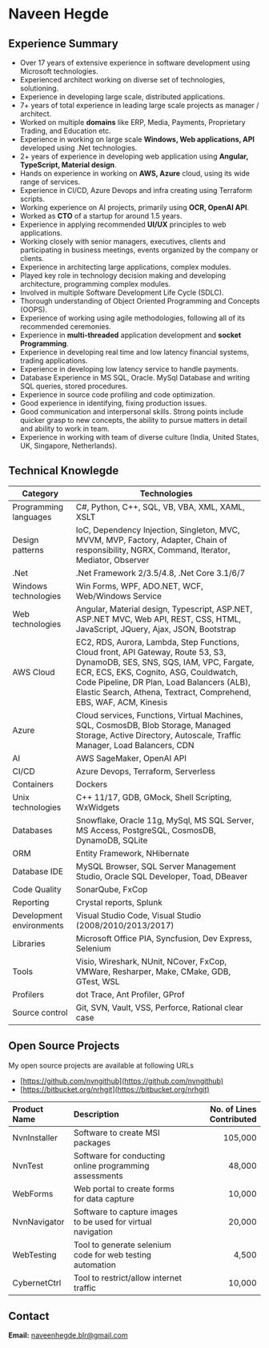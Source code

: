 # Naveen Hegde

## Experience Summary

* Over 17 years of extensive experience in software development using Microsoft technologies.
* Experienced architect working on diverse set of technologies, solutioning.
* Experience in developing large scale, distributed applications.
* 7+ years of total experience in leading large scale projects as manager / architect.
* Worked on multiple **domains** like ERP, Media, Payments, Proprietary Trading, and Education etc.
* Experience in working on large scale **Windows, Web applications, API** developed using .Net technologies.
* 2+ years of experience in developing web application using **Angular, TypeScript, Material design**.
* Hands on experience in working on **AWS, Azure** cloud, using its wide range of services.
* Experience in CI/CD, Azure Devops and infra creating using Terraform scripts.
* Working experience on AI projects, primarily using **OCR, OpenAI API**.
* Worked as **CTO** of a startup for around 1.5 years.
* Experience in applying recommended **UI/UX** principles to web applications.
* Working closely with senior managers, executives, clients and participating in business meetings, events organized by the company or clients.
* Experience in architecting large applications, complex modules.
* Played key role in technology decision making and developing architecture, programming complex modules.
* Involved in multiple Software Development Life Cycle (SDLC).
* Thorough understanding of Object Oriented Programming and Concepts (OOPS).
* Experience of working using agile methodologies, following all of its recommended ceremonies.
* Experience in **multi-threaded** application development and **socket Programming**.
* Experience in developing real time and low latency financial systems, trading applications.
* Experience in developing low latency service to handle payments.
* Database Experience in MS SQL, Oracle. MySql Database and writing SQL queries, stored procedures.
* Experience in source code profiling and code optimization.
* Good experience in identifying, fixing production issues.
* Good communication and interpersonal skills. Strong points include quicker grasp to new concepts, the ability to pursue matters in detail and ability to work in team.
* Experience in working with team of diverse culture (India, United States, UK, Singapore, Netherlands).

## Technical Knowlegde


| Category | Technologies |
| ---  | ---- |
| Programming languages | C#, Python, C++, SQL, VB, VBA, XML, XAML, XSLT |
| Design patterns | IoC, Dependency Injection, Singleton, MVC, MVVM, MVP, Factory, Adapter, Chain of responsibility, NGRX, Command, Iterator, Mediator, Observer |
| .Net| .Net Framework 2/3.5/4.8, .Net Core 3.1/6/7 |
| Windows technologies | Win Forms, WPF, ADO.NET, WCF, Web/Windows Service |
| Web technologies | Angular, Material design, Typescript, ASP.NET, ASP.NET MVC, Web API, REST, CSS, HTML, JavaScript, JQuery, Ajax, JSON, Bootstrap |
| AWS Cloud | EC2, RDS, Aurora, Lambda, Step Functions, Cloud front, API Gateway, Route 53, S3, DynamoDB, SES, SNS, SQS, IAM, VPC, Fargate, ECR, ECS, EKS, Cognito, ASG, Couldwatch, Code Pipeline, DR Plan, Load Balancers (ALB), Elastic Search, Athena, Textract, Comprehend, EBS, WAF, ACM, Kinesis |
| Azure | Cloud services, Functions, Virtual Machines, SQL, CosmosDB, Blob Storage, Managed Storage, Active Directory, Autoscale, Traffic Manager, Load Balancers, CDN |
| AI  | AWS SageMaker, OpenAI API |
| CI/CD | Azure Devops, Terraform, Serverless |
| Containers | Dockers |
| Unix technologies | C++ 11/17, GDB, GMock, Shell Scripting, WxWidgets |
| Databases | Snowflake, Oracle 11g, MySql, MS SQL Server, MS Access, PostgreSQL, CosmosDB, DynamoDB, SQLite |
| ORM | Entity Framework, NHibernate |
| Database IDE | MySQL Browser, SQL Server Management Studio, Oracle SQL Developer, Toad, DBeaver |
| Code Quality | SonarQube, FxCop |
| Reporting  | Crystal reports, Splunk |
| Development environments | Visual Studio Code, Visual Studio (2008/2010/2013/2017) |
| Libraries | Microsoft Office PIA, Syncfusion, Dev Express, Selenium |
| Tools | Visio, Wireshark, NUnit, NCover, FxCop, VMWare, Resharper, Make, CMake, GDB, GTest, WSL |
| Profilers | dot Trace, Ant Profiler, GProf |
| Source control | Git, SVN, Vault, VSS, Perforce, Rational clear case |

## Open Source Projects

My open source projects are available at following URLs 
* [https://github.com/nvngithub](https://github.com/nvngithub)
*	[https://bitbucket.org/nrhgit](https://bitbucket.org/nrhgit)

|Product Name|Description|No. of Lines Contributed|
|:---|:---|---:|
|NvnInstaller|Software to create MSI packages|105,000
|NvnTest|Software for conducting online programming assessments|48,000
|WebForms|Web portal to create forms for data capture|10,000
|NvnNavigator|Software to capture images to be used for virtual navigation|20,000
|WebTesting|Tool to generate selenium code for web testing automation|4,500
|CybernetCtrl|Tool to restrict/allow internet traffic|10,000

## Contact

**Email:** [naveenhegde.blr@gmail.com](mailto:naveenhegde.blr@gmail.com)
